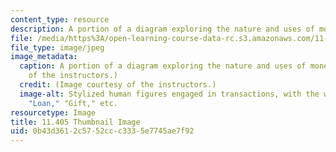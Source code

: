 ```yaml
---
content_type: resource
description: A portion of a diagram exploring the nature and uses of money.
file: /media/https%3A/open-learning-course-data-rc.s3.amazonaws.com/11-405-just-money-banking-as-if-society-mattered-spring-2021/0b43d3612c5752ccc3335e7745ae7f92_11-405s21-th.png
file_type: image/jpeg
image_metadata:
  caption: A portion of a diagram exploring the nature and uses of money. (Image courtesy
    of the instructors.)
  credit: (Image courtesy of the instructors.)
  image-alt: Stylized human figures engaged in transactions, with the words "Buy,"
    "Loan," "Gift," etc.
resourcetype: Image
title: 11.405 Thumbnail Image
uid: 0b43d361-2c57-52cc-c333-5e7745ae7f92
---
```

